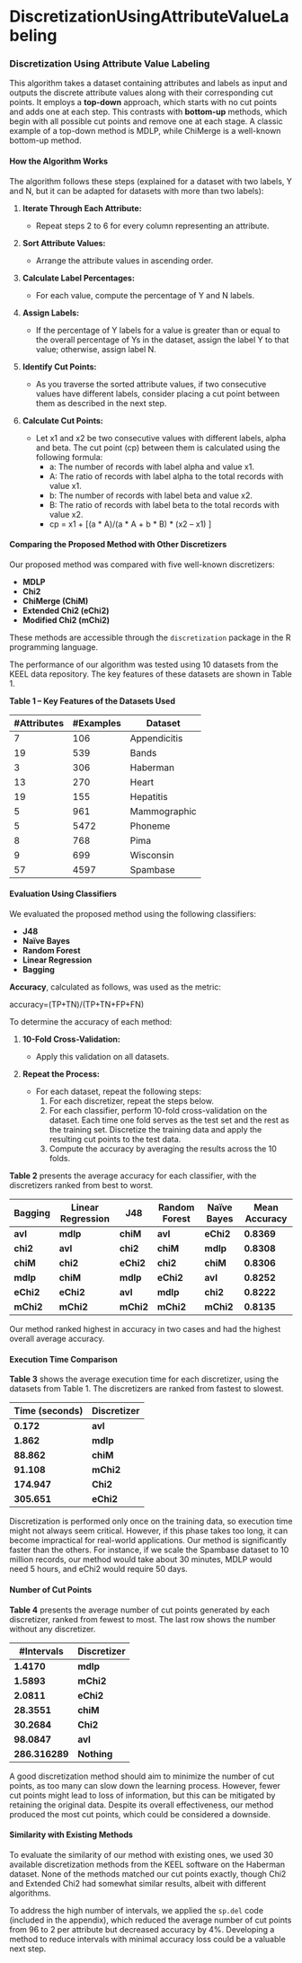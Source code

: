 # DiscretizationUsingAttributeValueLabeling
### Discretization Using Attribute Value Labeling

This algorithm takes a dataset containing attributes and labels as input and outputs the discrete attribute values along with their corresponding cut points. It employs a **top-down** approach, which starts with no cut points and adds one at each step. This contrasts with **bottom-up** methods, which begin with all possible cut points and remove one at each stage. A classic example of a top-down method is MDLP, while ChiMerge is a well-known bottom-up method.

#### How the Algorithm Works

The algorithm follows these steps (explained for a dataset with two labels, Y and N, but it can be adapted for datasets with more than two labels):

1. **Iterate Through Each Attribute:**
   - Repeat steps 2 to 6 for every column representing an attribute.
  
2. **Sort Attribute Values:**
   - Arrange the attribute values in ascending order.

3. **Calculate Label Percentages:**
   - For each value, compute the percentage of Y and N labels.

4. **Assign Labels:**
   - If the percentage of Y labels for a value is greater than or equal to the overall percentage of Ys in the dataset, assign the label Y to that value; otherwise, assign label N.

5. **Identify Cut Points:**
   - As you traverse the sorted attribute values, if two consecutive values have different labels, consider placing a cut point between them as described in the next step.

6. **Calculate Cut Points:**
   - Let x1 and x2 be two consecutive values with different labels, alpha and beta. The cut point (cp) between them is calculated using the following formula:
     - a: The number of records with label alpha and value x1.
     - A: The ratio of records with label alpha to the total records with value x1.
     - b: The number of records with label beta and value x2.
     - B: The ratio of records with label beta to the total records with value x2.
     - cp = x1 + [(a * A)/(a * A + b * B) * (x2 – x1) ]

#### Comparing the Proposed Method with Other Discretizers

Our proposed method was compared with five well-known discretizers:

- **MDLP**
- **Chi2**
- **ChiMerge (ChiM)**
- **Extended Chi2 (eChi2)**
- **Modified Chi2 (mChi2)**

These methods are accessible through the `discretization` package in the R programming language.

The performance of our algorithm was tested using 10 datasets from the KEEL data repository. The key features of these datasets are shown in Table 1.

**Table 1 – Key Features of the Datasets Used**

| #Attributes | #Examples | Dataset       |
|-------------|-----------|---------------|
| 7           | 106       | Appendicitis  |
| 19          | 539       | Bands         |
| 3           | 306       | Haberman      |
| 13          | 270       | Heart         |
| 19          | 155       | Hepatitis     |
| 5           | 961       | Mammographic  |
| 5           | 5472      | Phoneme       |
| 8           | 768       | Pima          |
| 9           | 699       | Wisconsin     |
| 57          | 4597      | Spambase      |

#### Evaluation Using Classifiers

We evaluated the proposed method using the following classifiers:

- **J48**
- **Naïve Bayes**
- **Random Forest**
- **Linear Regression**
- **Bagging**

**Accuracy**, calculated as follows, was used as the metric:

   accuracy=(TP+TN)/(TP+TN+FP+FN)

To determine the accuracy of each method:

1. **10-Fold Cross-Validation:**
   - Apply this validation on all datasets.

2. **Repeat the Process:**
   - For each dataset, repeat the following steps:
     1. For each discretizer, repeat the steps below.
     2. For each classifier, perform 10-fold cross-validation on the dataset. Each time one fold serves as the test set and the rest as the training set. Discretize the training data and apply the resulting cut points to the test data.
     3. Compute the accuracy by averaging the results across the 10 folds.

**Table 2** presents the average accuracy for each classifier, with the discretizers ranked from best to worst.

| Bagging   | Linear Regression | J48        | Random Forest | Naïve Bayes | Mean Accuracy |
|-----------|-------------------|------------|---------------|-------------|---------------|
| **avl**   | **mdlp**           | **chiM**   | **avl**       | **eChi2**   | **0.8369**    |
| **chi2**  | **avl**            | **chi2**   | **chiM**      | **mdlp**    | **0.8308**    |
| **chiM**  | **chi2**           | **eChi2**  | **chi2**      | **chiM**    | **0.8306**    |
| **mdlp**  | **chiM**           | **mdlp**   | **eChi2**     | **avl**     | **0.8252**    |
| **eChi2** | **eChi2**          | **avl**    | **mdlp**      | **chi2**    | **0.8222**    |
| **mChi2** | **mChi2**          | **mChi2**  | **mChi2**     | **mChi2**   | **0.8135**    |

Our method ranked highest in accuracy in two cases and had the highest overall average accuracy.

#### Execution Time Comparison

**Table 3** shows the average execution time for each discretizer, using the datasets from Table 1. The discretizers are ranked from fastest to slowest.

| Time (seconds) | Discretizer |
|----------------|-------------|
| **0.172**      | **avl**     |
| **1.862**      | **mdlp**    |
| **88.862**     | **chiM**    |
| **91.108**     | **mChi2**   |
| **174.947**    | **Chi2**    |
| **305.651**    | **eChi2**   |

Discretization is performed only once on the training data, so execution time might not always seem critical. However, if this phase takes too long, it can become impractical for real-world applications. Our method is significantly faster than the others. For instance, if we scale the Spambase dataset to 10 million records, our method would take about 30 minutes, MDLP would need 5 hours, and eChi2 would require 50 days.

#### Number of Cut Points

**Table 4** presents the average number of cut points generated by each discretizer, ranked from fewest to most. The last row shows the number without any discretizer.

| #Intervals   | Discretizer |
|--------------|-------------|
| **1.4170**   | **mdlp**    |
| **1.5893**   | **mChi2**   |
| **2.0811**   | **eChi2**   |
| **28.3551**  | **chiM**    |
| **30.2684**  | **Chi2**    |
| **98.0847**  | **avl**     |
| **286.316289** | **Nothing** |

A good discretization method should aim to minimize the number of cut points, as too many can slow down the learning process. However, fewer cut points might lead to loss of information, but this can be mitigated by retaining the original data. Despite its overall effectiveness, our method produced the most cut points, which could be considered a downside.

#### Similarity with Existing Methods

To evaluate the similarity of our method with existing ones, we used 30 available discretization methods from the KEEL software on the Haberman dataset. None of the methods matched our cut points exactly, though Chi2 and Extended Chi2 had somewhat similar results, albeit with different algorithms.

To address the high number of intervals, we applied the `sp.del` code (included in the appendix), which reduced the average number of cut points from 96 to 2 per attribute but decreased accuracy by 4%. Developing a method to reduce intervals with minimal accuracy loss could be a valuable next step.
